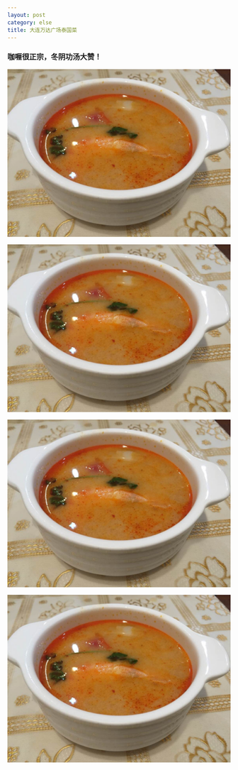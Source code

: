 ```yaml
---
layout: post
category: else
title: 大连万达广场泰国菜
---
```


### 咖喱很正宗，冬阴功汤大赞！


![img1](../BlogSrc/美食/泰国菜/taiguo1.jpg)

![img1](../BlogSrc/美食/泰国菜/taiguo1.jpg)

![img1](../BlogSrc/美食/泰国菜/taiguo1.jpg)

![img1](../BlogSrc/美食/泰国菜/taiguo1.jpg)